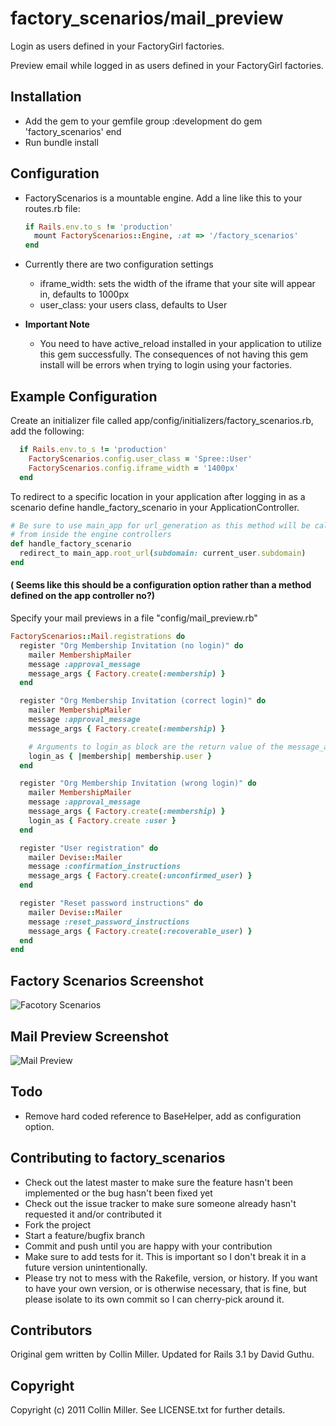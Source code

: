 # factory_scenarios/mail_preview

Login as users defined in your FactoryGirl factories.

Preview email while logged in as users defined in your FactoryGirl factories.

## Installation

* Add the gem to your gemfile
  group :development do
    gem 'factory_scenarios'
  end
* Run bundle install

## Configuration

* FactoryScenarios is a mountable engine. Add a line like this to your routes.rb file:

  ```ruby
  if Rails.env.to_s != 'production'
    mount FactoryScenarios::Engine, :at => '/factory_scenarios'
  end
  ```

* Currently there are two configuration settings
  - iframe_width: sets the width of the iframe that your site will appear in, defaults to 1000px
  - user_class: your users class, defaults to User
* <b> Important Note </b>
  - You need to have active_reload installed in your application to utilize this gem successfully.  The consequences of not
    having this gem install will be errors when trying to login using your factories.

## Example Configuration

  Create an initializer file called app/config/initializers/factory_scenarios.rb, add the following:

  ```ruby
    if Rails.env.to_s != 'production'
      FactoryScenarios.config.user_class = 'Spree::User'
      FactoryScenarios.config.iframe_width = '1400px'
    end
  ```

  To redirect to a specific location in your application after logging in as a scenario
  define handle_factory_scenario in your ApplicationController.

  ```ruby
  # Be sure to use main_app for url_generation as this method will be called
  # from inside the engine controllers
  def handle_factory_scenario
    redirect_to main_app.root_url(subdomain: current_user.subdomain)  
  end
  ```

  #### ( Seems like this should be a configuration option rather than a method defined on the app controller no?)

  Specify your mail previews in a file "config/mail_preview.rb"

  ```ruby
  FactoryScenarios::Mail.registrations do
    register "Org Membership Invitation (no login)" do
      mailer MembershipMailer
      message :approval_message
      message_args { Factory.create(:membership) }
    end

    register "Org Membership Invitation (correct login)" do
      mailer MembershipMailer
      message :approval_message
      message_args { Factory.create(:membership) }

      # Arguments to login_as block are the return value of the message_args block.
      login_as { |membership| membership.user }
    end

    register "Org Membership Invitation (wrong login)" do
      mailer MembershipMailer
      message :approval_message
      message_args { Factory.create(:membership) }
      login_as { Factory.create :user }
    end

    register "User registration" do
      mailer Devise::Mailer
      message :confirmation_instructions
      message_args { Factory.create(:unconfirmed_user) }
    end

    register "Reset password instructions" do
      mailer Devise::Mailer
      message :reset_password_instructions
      message_args { Factory.create(:recoverable_user) }
    end
  end

  ```

## Factory Scenarios Screenshot

![Facotory Scenarios](http://img.skitch.com/20120316-qjyjksx9cbx9796c1j8rb29565.png)

## Mail Preview Screenshot

![Mail Preview](https://img.skitch.com/20120316-pasihu1qp4t3mkuia9kt5km4ju.png)


## Todo
* Remove hard coded reference to BaseHelper, add as configuration option.

## Contributing to factory_scenarios
 
* Check out the latest master to make sure the feature hasn't been implemented or the bug hasn't been fixed yet
* Check out the issue tracker to make sure someone already hasn't requested it and/or contributed it
* Fork the project
* Start a feature/bugfix branch
* Commit and push until you are happy with your contribution
* Make sure to add tests for it. This is important so I don't break it in a future version unintentionally.
* Please try not to mess with the Rakefile, version, or history. If you want to have your own version, or is otherwise necessary, that is fine, but please isolate to its own commit so I can cherry-pick around it.

## Contributors

  Original gem written by Collin Miller. Updated for Rails 3.1 by David Guthu.

## Copyright

Copyright (c) 2011 Collin Miller. See LICENSE.txt for
further details.

